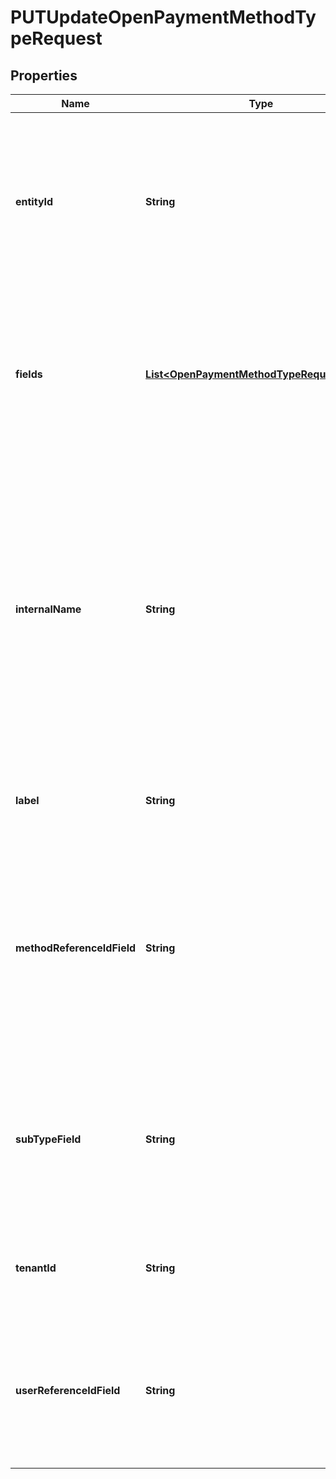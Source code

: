 

# PUTUpdateOpenPaymentMethodTypeRequest


## Properties

| Name | Type | Description | Notes |
|------------ | ------------- | ------------- | -------------|
|**entityId** | **String** | If this custom payment method type is specific to one entity only, specify the entity ID in UUID format when creating the draft payment method type, such as &#x60;123e4567-e89b-12d3-a456-426614174000&#x60;.  You can only update this field to be empty, indicating that this custom payment method type is available to the global entity and all the sub entities in the tenant.  |  [optional] |
|**fields** | [**List&lt;OpenPaymentMethodTypeRequestFields&gt;**](OpenPaymentMethodTypeRequestFields.md) | An array containing field metadata of the custom payment method type.  Notes:   - All the following nested metadata fields must be provided in the request to define a field.    - At least one field must be defined in the fields array for a custom payment method type.    - Up to 20 fields can be defined in the fields array for a custom method type.  |  |
|**internalName** | **String** | A string to identify the custom payment method type in the API name of the payment method type.  The value of this field must be the same as the value specified when creating the draft revision of this custom payment method type.  This field cannot be updated after the creation of the custom payment method type.  This field is used along with the &#x60;tenantId&#x60; field by the system to construct and generate the API name of the custom payment method type in the following way:  &#x60;&lt;internalName&gt;__c_&lt;tenantId&gt;&#x60;  For example, if &#x60;internalName&#x60; is &#x60;AmazonPay&#x60;, and &#x60;tenantId&#x60; is &#x60;12368&#x60;, the API name of the custom payment method type will be &#x60;AmazonPay__c_12368&#x60;.  |  |
|**label** | **String** | The label that is used to refer to this type in the Zuora UI.  This value must be alphanumeric, excluding JSON preserved characters such as  * \\ ’ ”   |  |
|**methodReferenceIdField** | **String** | The identification reference of the custom payment method.  This field should be mapped to a field name defined in the &#x60;fields&#x60; array for the purpose of being used as a filter in reporting tools such as Payment Method Data Source Exports and Data Query.  The value of this field must be the same as the value specified when creating the draft revision of this custom payment method type.  This field cannot be updated after the creation of the custom payment method type.  |  |
|**subTypeField** | **String** | The identification reference indicating the subtype of the custom payment method.  This field should be mapped to a field name defined in the &#x60;fields&#x60; array for the purpose of being used as a filter in reporting tools such as Data Source Exports and Data Query.  This field cannot be updated after the creation of the custom payment method type.  |  [optional] |
|**tenantId** | **String** | Zuora tenant ID. If multi-entity is enabled in your tenant, this is the ID of the parent tenant of all the sub entities.  This field cannot be updated after the creation of the custom payment method type.  |  |
|**userReferenceIdField** | **String** | The identification reference of the user or customer account.  This field should be mapped to a field name defined in the &#x60;fields&#x60; array for the purpose of being used as a filter in reporting tools such as Data Source Exports and Data Query.  This field cannot be updated after the creation of the custom payment method type.  |  [optional] |



